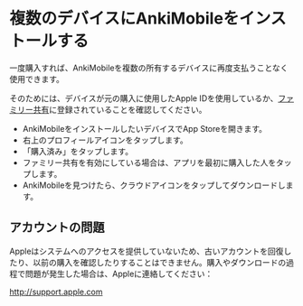 # 複数のデバイスにAnkiMobileをインストールする

一度購入すれば、AnkiMobileを複数の所有するデバイスに再度支払うことなく使用できます。

そのためには、デバイスが元の購入に使用したApple IDを使用しているか、[ファミリー共有](https://support.apple.com/ja-jp/HT201060)に登録されていることを確認してください。

- AnkiMobileをインストールしたいデバイスでApp Storeを開きます。
- 右上のプロフィールアイコンをタップします。
- 「購入済み」をタップします。
- ファミリー共有を有効にしている場合は、アプリを最初に購入した人をタップします。
- AnkiMobileを見つけたら、クラウドアイコンをタップしてダウンロードします。

<h2>アカウントの問題</h2>

Appleはシステムへのアクセスを提供していないため、古いアカウントを回復したり、以前の購入を確認したりすることはできません。購入やダウンロードの過程で問題が発生した場合は、Appleに連絡してください：

<http://support.apple.com>